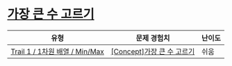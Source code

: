 # [가장 큰 수 고르기](https://www.codetree.ai/trails/complete/curated-cards/intro-picking-biggest-number)

|유형|문제 경험치|난이도|
|---|---|---|
|[Trail 1 / 1차원 배열 / Min/Max](https://www.codetree.ai/trail-info/novice-low/)|[[Concept]가장 큰 수 고르기](https://www.codetree.ai/trails/complete/curated-cards/intro-picking-biggest-number/)|쉬움|

